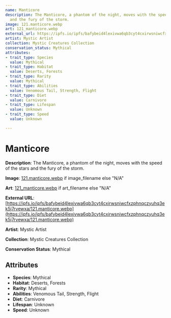 ```yaml
---
name: Manticore
description: The Manticore, a phantom of the night, moves with the speed of the stars
  and the fury of the storm.
image: 121.manticore.webp
art: 121_manticore.webp
external_url: https://ipfs.io/ipfs/bafybeid4lexivwa6qb3cyt4cxirwsniwcfxzphnqczyuhq3ek5j7rvewxa/121.manticore.webp
artist: Mystic Artist
collection: Mystic Creatures Collection
conservation_status: Mythical
attributes:
- trait_type: Species
  value: Mythical
- trait_type: Habitat
  value: Deserts, Forests
- trait_type: Rarity
  value: Mythical
- trait_type: Abilities
  value: Venomous Tail, Strength, Flight
- trait_type: Diet
  value: Carnivore
- trait_type: Lifespan
  value: Unknown
- trait_type: Speed
  value: Unknown

---
```


# Manticore

**Description**: The Manticore, a phantom of the night, moves with the speed of the stars and the fury of the storm.

**Image**: [121.manticore.webp](./121.manticore.webp) if image_filename else "N/A"

**Art**: [121_manticore.webp](./121_manticore.webp) if art_filename else "N/A"

**External URL**: [https://ipfs.io/ipfs/bafybeid4lexivwa6qb3cyt4cxirwsniwcfxzphnqczyuhq3ek5j7rvewxa/121.manticore.webp](https://ipfs.io/ipfs/bafybeid4lexivwa6qb3cyt4cxirwsniwcfxzphnqczyuhq3ek5j7rvewxa/121.manticore.webp)

**Artist**: Mystic Artist

**Collection**: Mystic Creatures Collection

**Conservation Status**: Mythical

## Attributes
- **Species**: Mythical
- **Habitat**: Deserts, Forests
- **Rarity**: Mythical
- **Abilities**: Venomous Tail, Strength, Flight
- **Diet**: Carnivore
- **Lifespan**: Unknown
- **Speed**: Unknown
